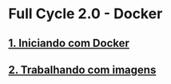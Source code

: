 # Full Cycle 2.0 - Docker

## [1. Iniciando com Docker](docs/01-iniciando-com-docker.md)
## [2. Trabalhando com  imagens](docs/02-trabalhando-com-imagens.md)

          